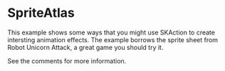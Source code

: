 # SpriteAtlas

This example shows some ways that you might use SKAction to create intersting animation effects. The example borrows
the sprite sheet from Robot Unicorn Attack, a great game you should try it. 

See the comments for more information. 

